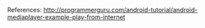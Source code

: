 References: http://programmerguru.com/android-tutorial/android-mediaplayer-example-play-from-internet